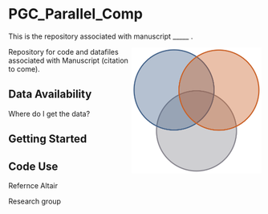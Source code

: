 # PGC_Parallel_Comp
This is the repository associated with manuscript _____ .

<img src="https://github.com/grahamdelafield/PGC_Parallel_Comp/blob/main/images/ReadmeImg.png" align="right"
     alt="Venn diagram" height="250">
     
Repository for code and datafiles associated with Manuscript (citation to come).



## Data Availability
Where do I get the data?


## Getting Started

## Code Use
Refernce Altair

Research group
